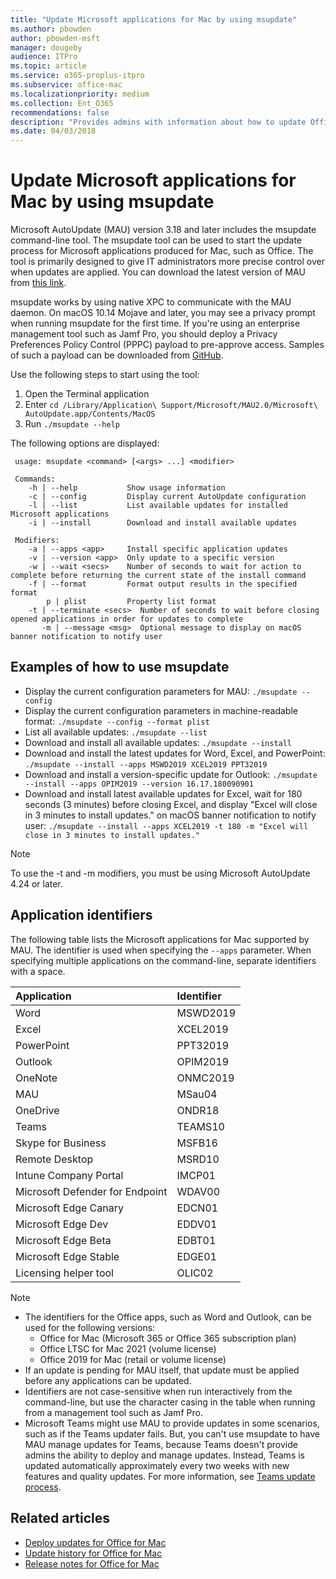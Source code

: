 ```yaml
---
title: "Update Microsoft applications for Mac by using msupdate"
ms.author: pbowden
author: pbowden-msft
manager: dougeby
audience: ITPro
ms.topic: article
ms.service: o365-proplus-itpro
ms.subservice: office-mac
ms.localizationpriority: medium
ms.collection: Ent_O365
recommendations: false
description: "Provides admins with information about how to update Office and other Microsoft applications for Mac from the command line by using msupdate"
ms.date: 04/03/2018
---
```


# Update Microsoft applications for Mac by using msupdate

Microsoft AutoUpdate (MAU) version 3.18 and later includes the msupdate command-line tool. The msupdate tool can be used to start the update process for Microsoft applications produced for Mac, such as Office. The tool is primarily designed to give IT administrators more precise control over when updates are applied. You can download the latest version of MAU from [this link](https://go.microsoft.com/fwlink/p/?linkid=830196).

msupdate works by using native XPC to communicate with the MAU daemon. On macOS 10.14 Mojave and later, you may see a privacy prompt when running msupdate for the first time. If you're using an enterprise management tool such as Jamf Pro, you should deploy a Privacy Preferences Policy Control (PPPC) payload to pre-approve access. Samples of such a payload can be downloaded from [GitHub](https://github.com/pbowden-msft/MobileConfigs/tree/master/Jamf-MSUpdate).

Use the following steps to start using the tool:
1. Open the Terminal application
2. Enter `cd /Library/Application\ Support/Microsoft/MAU2.0/Microsoft\ AutoUpdate.app/Contents/MacOS`
3. Run `./msupdate --help`

The following options are displayed:
```console
 usage: msupdate <command> [<args> ...] <modifier> 

 Commands: 
    -h | --help           Show usage information 
    -c | --config         Display current AutoUpdate configuration 
    -l | --list           List available updates for installed Microsoft applications 
    -i | --install        Download and install available updates 

 Modifiers: 
    -a | --apps <app>     Install specific application updates 
    -v | --version <app>  Only update to a specific version 
    -w | --wait <secs>    Number of seconds to wait for action to complete before returning the current state of the install command 
    -f | --format         Format output results in the specified format 
        p | plist         Property list format
    -t | --terminate <secs>  Number of seconds to wait before closing opened applications in order for updates to complete
       -m | --message <msg>  Optional message to display on macOS banner notification to notify user
```

## Examples of how to use msupdate
- Display the current configuration parameters for MAU:
`./msupdate --config`
- Display the current configuration parameters in machine-readable format:
`./msupdate --config --format plist`
- List all available updates:
`./msupdate --list`
- Download and install all available updates:
`./msupdate --install`
- Download and install the latest updates for Word, Excel, and PowerPoint:
`./msupdate --install --apps MSWD2019 XCEL2019 PPT32019`
- Download and install a version-specific update for Outlook:
`./msupdate --install --apps OPIM2019 --version 16.17.180090901`
- Download and install latest available updates for Excel, wait for 180 seconds (3 minutes) before closing Excel, and display "Excel will close in 3 minutes to install updates." on macOS banner notification to notify user:
`./msupdate --install --apps XCEL2019 -t 180 -m "Excel will close in 3 minutes to install updates."`

> [!NOTE]
> To use the -t and -m modifiers, you must be using Microsoft AutoUpdate 4.24 or later.

## Application identifiers
The following table lists the Microsoft applications for Mac supported by MAU. The identifier is used when specifying the `--apps` parameter. When specifying multiple applications on the command-line, separate identifiers with a space.

| Application          |Identifier |
|:----------------------|:-----------|
|Word           |MSWD2019|
|Excel          |XCEL2019|
|PowerPoint     |PPT32019|
|Outlook        |OPIM2019|
|OneNote        |ONMC2019|
|MAU              |MSau04|
|OneDrive  |ONDR18|
|Teams  |TEAMS10|
|Skype for Business |MSFB16|
|Remote Desktop         |MSRD10|
|Intune Company Portal  |IMCP01|
|Microsoft Defender for Endpoint  |WDAV00|
|Microsoft Edge Canary |EDCN01|
|Microsoft Edge Dev  |EDDV01|
|Microsoft Edge Beta |EDBT01|
|Microsoft Edge Stable |EDGE01 |
|Licensing helper tool|OLIC02|

> [!NOTE]
> - The identifiers for the Office apps, such as Word and Outlook, can be used for the following versions:
>   - Office for Mac (Microsoft 365 or Office 365 subscription plan)
>   - Office LTSC for Mac 2021 (volume license)
>   - Office 2019 for Mac (retail or volume license)
> - If an update is pending for MAU itself, that update must be applied before any applications can be updated.
> - Identifiers are not case-sensitive when run interactively from the command-line, but use the character casing in the table when running from a management tool such as Jamf Pro.
> - Microsoft Teams might use MAU to provide updates in some scenarios, such as if the Teams updater fails. But, you can't use msupdate to have MAU manage updates for Teams, because Teams doesn't provide admins the ability to deploy and manage updates. Instead, Teams is updated automatically approximately every two weeks with new features and quality updates. For more information, see [Teams update process](/microsoftteams/teams-client-update).

## Related articles

- [Deploy updates for Office for Mac](deploy-updates-for-office-for-mac.md)
- [Update history for Office for Mac](/officeupdates/update-history-office-for-mac)
- [Release notes for Office for Mac](/officeupdates/release-notes-office-for-mac)
